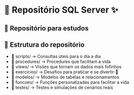 # 💾 Repositório SQL Server ✨



## 🌟 Repositório para estudos


## 📁 Estrutura do repositório

- 📁 scripts/ → Consultas úteis para o dia a dia  
- 📁 procedures/ → Procedures que facilitam a vida  
- 📁 views/ → Visões que tornam os dados mais fofinhos  
- 📁 exercicios/ → Desafios para praticar e se divertir 🎯  
- 📁 modelos/ → Modelos de tabelas e relacionamentos  
- 📁 funcoes/ → Funções personalizadas para facilitar a vida  
- 📁 testes/ → Testes e simulações de cenários reais  



